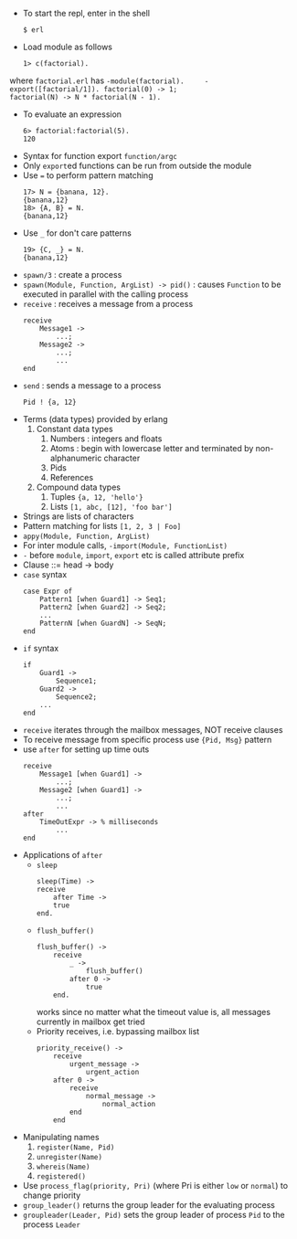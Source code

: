 - To start the repl, enter in the shell
    ```
    $ erl
    ```
- Load module as follows
    ```
    1> c(factorial).
    ```
where `factorial.erl` has
    ```
    -module(factorial).    
    -export([factorial/1]).
    factorial(0) -> 1;                   
    factorial(N) -> N * factorial(N - 1).
    ```
- To evaluate an expression
    ```
    6> factorial:factorial(5).
    120
    ```
- Syntax for function export `function/argc`
- Only `export`ed functions can be run from outside the module
- Use `=` to perform pattern matching
    ```
    17> N = {banana, 12}.
    {banana,12}
    18> {A, B} = N.
    {banana,12}
    ```
- Use `_` for don't care patterns
    ```
    19> {C, _} = N.
    {banana,12}
    ```
- `spawn/3` : create a process
- `spawn(Module, Function, ArgList) -> pid()` : causes `Function` to be executed in
    parallel with the calling process
- `receive` : receives a message from a process
    ```
    receive
        Message1 ->
            ...;
        Message2 ->
            ...;
            ...
    end
    ```
- `send` : sends a message to a process
    ```
    Pid ! {a, 12}
    ```
- Terms (data types) provided by erlang
    1. Constant data types
        1. Numbers : integers and floats
        2. Atoms : begin with lowercase letter and terminated by
           non-alphanumeric character
        3. Pids
        4. References
    2. Compound data types
        1. Tuples `{a, 12, 'hello'}`
        2. Lists `[1, abc, [12], 'foo bar']`
- Strings are lists of characters
- Pattern matching for lists `[1, 2, 3 | Foo]`
- `appy(Module, Function, ArgList)`
- For inter module calls, `-import(Module, FunctionList)`
- `-` before `module`, `import`, `export` etc is called attribute prefix
- Clause ::= head -> body
- `case` syntax
    ```
    case Expr of
        Pattern1 [when Guard1] -> Seq1;
        Pattern2 [when Guard2] -> Seq2;
        ...
        PatternN [when GuardN] -> SeqN;
    end
    ```
- `if` syntax
    ```
    if
        Guard1 ->
            Sequence1;
        Guard2 ->
            Sequence2;
        ...
    end
    ```
- `receive` iterates through the mailbox messages, NOT receive clauses
- To receive message from specific process use `{Pid, Msg}` pattern
- use `after` for setting up time outs
    ```
    receive
        Message1 [when Guard1] ->
            ...;
        Message2 [when Guard1] ->
            ...;
            ...
    after
        TimeOutExpr -> % milliseconds
            ...
    end
    ```
- Applications of `after`
    + `sleep`
        ```
        sleep(Time) ->
        receive
            after Time ->
            true
        end.
        ```
    + `flush_buffer()`
        ```
        flush_buffer() ->
            receive
                _ ->
                    flush_buffer()
                after 0 ->
                    true
            end.
        ```
        works since no matter what the timeout value is, all messages currently
        in mailbox get tried
    + Priority receives, i.e. bypassing mailbox list
        ```
        priority_receive() ->
            receive
                urgent_message ->
                    urgent_action
            after 0 ->
                receive
                    normal_message ->
                        normal_action
                end
            end
        ```
- Manipulating names
    1. `register(Name, Pid)`
    2. `unregister(Name)`
    3. `whereis(Name)`
    4. `registered()`
- Use `process_flag(priority, Pri)` (where Pri is either `low` or `normal`) to
    change priority
- `group_leader()` returns the group leader for the evaluating process
- `groupleader(Leader, Pid)` sets the group leader of process `Pid` to the
    process `Leader`
